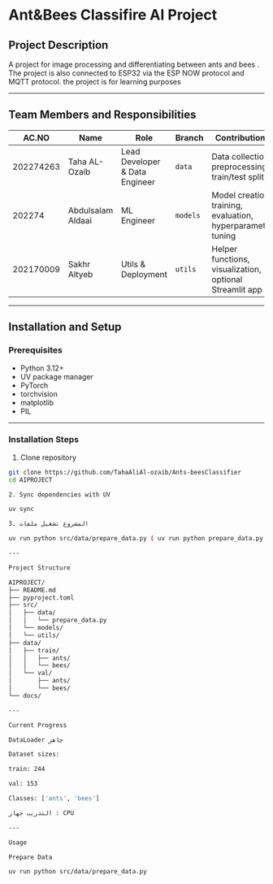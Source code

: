 # Ant&Bees Classifire AI Project

## Project Description
A project for image processing and differentiating between ants and bees . The project is also connected to ESP32 via the ESP NOW protocol and MQTT protocol. the project is for learning purposes

_______________________________________________________________________________________________________________

## Team Members and Responsibilities

| AC.NO     | Name          |              Role              | Branch |               Contributions                  | Files/Folder |
|-----------|---------------|--------------------------------|--------|--------------------------------------------------|----------|
| 202274263 | Taha AL-Ozaib | Lead Developer & Data Engineer | `data` | Data collection, preprocessing, train/test split | `src/data/prepare_data.py`, `data/` |
| 202274 | Abdulsalam Aldaai | ML Engineer | `models` | Model creation, training, evaluation, hyperparameter tuning | `src/models/` |
| 202170009 | Sakhr Altyeb | Utils & Deployment | `utils` | Helper functions, visualization, optional Streamlit app | `src/utils/`, `notebooks/`, `docs/` |

____________________________________________________________________________________________________________________________________
## Installation and Setup

### Prerequisites
- Python 3.12+
- UV package manager
- PyTorch
- torchvision
- matplotlib
- PIL
____________________________________________________________________________________________________________________________________
### Installation Steps
1. Clone repository
```bash
git clone https://github.com/TahaAliAl-ozaib/Ants-beesClassifier
cd AIPROJECT

2. Sync dependencies with UV

uv sync

3. المشروع تشغيل ملفات 

uv run python src/data/prepare_data.py ( uv run python prepare_data.py اكتب (data)واذا_كنت_داخل_ملف)

---

Project Structure

AIPROJECT/
├── README.md
├── pyproject.toml
├── src/
│   ├── data/
│   │   └── prepare_data.py
│   └── models/
│   └── utils/
├── data/
│   ├── train/
│   │   ├── ants/
│   │   └── bees/
│   └── val/
│       ├── ants/
│       └── bees/
└── docs/

---

Current Progress

DataLoader جاهز 

Dataset sizes:

train: 244

val: 153

Classes: ['ants', 'bees']

التدريب جهاز : CPU 

---

Usage

Prepare Data

uv run python src/data/prepare_data.py